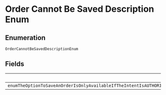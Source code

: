 
# Order Cannot Be Saved Description Enum

## Enumeration

`OrderCannotBeSavedDescriptionEnum`

## Fields

| Name |
|  --- |
| `enumTheOptionToSaveAnOrderIsOnlyAvailableIfTheIntentIsAUTHORIZEAndProcessingInstructionUsesOneOfTheORDERSAVEDOptionsForExampleIntentAUTHORIZEProcessingInstructionORDERSAVEDEXPLICITLYPleaseChangeTheIntentAndorProcessingInstructionAndTryAgain` |


